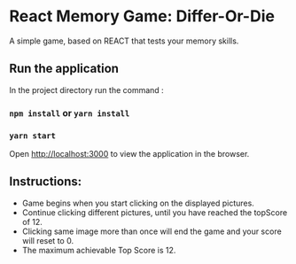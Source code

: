 # React Memory Game: Differ-Or-Die

A simple game, based on REACT that tests your memory skills.

## Run the application
In the project directory run the command :
### `npm install` or `yarn install`

### `yarn start`

Open [http://localhost:3000](http://localhost:3000) to view the application in the browser.

## Instructions:
* Game begins when you start clicking on the displayed pictures. 
* Continue clicking different pictures, until you have reached the topScore of 12.
* Clicking same image more than once will end the game and your score will reset to 0.
* The maximum achievable Top Score is 12.
